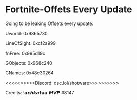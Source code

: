 # Fortnite-Offets Every Update
Going to be leaking Offsets every update:

Uworld: 0x9865730

LineOfSight: 0xcf2a999

fnFree: 0x995d19c

GObjects: 0x968c240  
                                                                                                                                                   
GNames: 0x48c30264


<<<<<<<<<<Discord: dsc.lol/shotware>>>>>>>>>>

Credits:
!𝙖𝙘𝙝𝙠𝙖𝙩𝙖𝙖 𝙈𝙑𝙋
#8147


